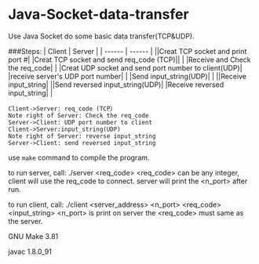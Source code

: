 # Java-Socket-data-transfer
Use Java Socket do some basic data transfer(TCP&amp;UDP).

###Steps: 
| Client | Server |
| ------ | ------ |
||Creat TCP socket and print port #|
|Creat TCP socket and send req_code (TCP)||
| |Receive and Check the req_code|
| |Creat UDP socket and send port number to client(UDP)|
|receive server's UDP port number| |
|Send input_string(UDP)| |
||Receive input_string|
||Send reversed input_string(UDP)|
|Receive reversed input_string| |


```sequence
Client->Server: req_code (TCP）
Note right of Server: Check the req_code
Server->Client: UDP port number to client
Client->Server:input_string(UDP)
Note right of Server: reverse input_string
Server->Client: send reversed input_string
```







use `make` command to compile the program.

to run server, call: ./server <req_code>
<req_code> can be any integer, client will use the req_code to connect.
server will print the <n_port> after run.

to run client, call: ./client <server_address> <n_port> <req_code> <input_string>
<n_port> is print on server
the <req_code> must same as the server.


GNU Make 3.81

javac 1.8.0_91

